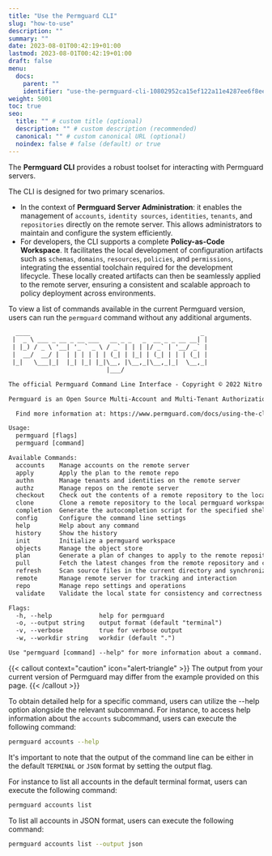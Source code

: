 ```yaml
---
title: "Use the Permguard CLI"
slug: "how-to-use"
description: ""
summary: ""
date: 2023-08-01T00:42:19+01:00
lastmod: 2023-08-01T00:42:19+01:00
draft: false
menu:
  docs:
    parent: ""
    identifier: "use-the-permguard-cli-10802952ca15ef122a11e4287ee6f8ee"
weight: 5001
toc: true
seo:
  title: "" # custom title (optional)
  description: "" # custom description (recommended)
  canonical: "" # custom canonical URL (optional)
  noindex: false # false (default) or true
---
```

The **Permguard CLI** provides a robust toolset for interacting with Permguard servers.

The CLI is designed for two primary scenarios.

- In the context of **Permguard Server Administration**: it enables the management of `accounts`, `identity sources`, `identities`, `tenants`, and `repositories` directly on the remote server. This allows administrators to maintain and configure the system efficiently.
- For developers, the CLI supports a complete **Policy-as-Code Workspace**. It facilitates the local development of configuration artifacts such as `schemas`, `domains`, `resources`, `policies`, and `permissions`, integrating the essential toolchain required for the development lifecycle. These locally created artifacts can then be seamlessly applied to the remote server, ensuring a consistent and scalable approach to policy deployment across environments.

To view a list of commands available in the current Permguard version, users can run the `permguard` command without any additional arguments.

```txt
  ____                                               _
 |  _ \ ___ _ __ _ __ ___   __ _ _   _  __ _ _ __ __| |
 | |_) / _ \ '__| '_ ` _ \ / _` | | | |/ _` | '__/ _` |
 |  __/  __/ |  | | | | | | (_| | |_| | (_| | | | (_| |
 |_|   \___|_|  |_| |_| |_|\__, |\__,_|\__,_|_|  \__,_|
                           |___/

The official Permguard Command Line Interface - Copyright © 2022 Nitro Agility S.r.l.

Permguard is an Open Source Multi-Account and Multi-Tenant Authorization Provider.

  Find more information at: https://www.permguard.com/docs/using-the-cli/how-to-use/

Usage:
  permguard [flags]
  permguard [command]

Available Commands:
  accounts    Manage accounts on the remote server
  apply       Apply the plan to the remote repo
  authn       Manage tenants and identities on the remote server
  authz       Manage repos on the remote server
  checkout    Check out the contents of a remote repository to the local permguard workspace
  clone       Clone a remote repository to the local permguard workspace
  completion  Generate the autocompletion script for the specified shell
  config      Configure the command line settings
  help        Help about any command
  history     Show the history
  init        Initialize a permguard workspace
  objects     Manage the object store
  plan        Generate a plan of changes to apply to the remote repository based on the differences between the local and remote states
  pull        Fetch the latest changes from the remote repository and constructs the remote state.
  refresh     Scan source files in the current directory and synchronizes the local state
  remote      Manage remote server for tracking and interaction
  repo        Manage repo settings and operations
  validate    Validate the local state for consistency and correctness

Flags:
  -h, --help             help for permguard
  -o, --output string    output format (default "terminal")
  -v, --verbose          true for verbose output
  -w, --workdir string   workdir (default ".")

Use "permguard [command] --help" for more information about a command.
```

{{< callout context="caution" icon="alert-triangle" >}}
The output from your current version of Permguard may differ from the example provided on this page.
{{< /callout >}}

To obtain detailed help for a specific command, users can utilize the --help option alongside the relevant subcommand.
For instance, to access help information about the `accounts` subcommand, users can execute the following command:

```bash
permguard accounts --help
```

It's important to note that the output of the command line can be either in the default `TERMINAL` or `JSON` format by setting the output flag.

For instance to list all accounts in the default terminal format, users can execute the following command:

```bash
permguard accounts list
```

To list all accounts in JSON format, users can execute the following command:

```bash
permguard accounts list --output json
```
